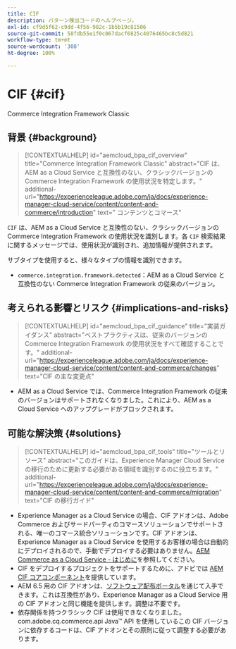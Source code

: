 ```yaml
---
title: CIF
description: パターン検出コードのヘルプページ。
exl-id: cf9d5f62-c9dd-4f56-982c-1b5b19c81506
source-git-commit: 58fdb55e1f0c067dacf6825c4076465bc8c5d821
workflow-type: tm+mt
source-wordcount: '308'
ht-degree: 100%

---
```


# CIF {#cif}

Commerce Integration Framework Classic

## 背景 {#background}

>[!CONTEXTUALHELP]
>id="aemcloud_bpa_cif_overview"
>title="Commerce Integration Framework Classic"
>abstract="CIF は、AEM as a Cloud Service と互換性のない、クラシックバージョンの Commerce Integration Framework の使用状況を特定します。"
>additional-url="https://experienceleague.adobe.com/ja/docs/experience-manager-cloud-service/content/content-and-commerce/introduction" text=" コンテンツとコマース"

`CIF` は、AEM as a Cloud Service と互換性のない、クラシックバージョンの Commerce Integration Framework の使用状況を識別します。各 `CIF` 検索結果に関するメッセージでは、使用状況が識別され、追加情報が提供されます。

サブタイプを使用すると、様々なタイプの情報を識別できます。

* `commerce.integration.framework.detected`：AEM as a Cloud Service と互換性のない Commerce Integration Framework の従来のバージョン。


## 考えられる影響とリスク {#implications-and-risks}

>[!CONTEXTUALHELP]
>id="aemcloud_bpa_cif_guidance"
>title="実装ガイダンス"
>abstract="ベストプラクティスは、従来のバージョンの Commerce Integration Framework の使用状況をすべて確認することです。"
>additional-url="https://experienceleague.adobe.com/ja/docs/experience-manager-cloud-service/content/content-and-commerce/changes" text="CIF の主な変更点"

* AEM as a Cloud Service では、Commerce Integration Framework の従来のバージョンはサポートされなくなりました。これにより、AEM as a Cloud Service へのアップグレードがブロックされます。

## 可能な解決策 {#solutions}

>[!CONTEXTUALHELP]
>id="aemcloud_bpa_cif_tools"
>title="ツールとリソース"
>abstract="このガイドは、Experience Manager Cloud Service の移行のために更新する必要がある領域を識別するのに役立ちます。"
>additional-url="https://experienceleague.adobe.com/ja/docs/experience-manager-cloud-service/content/content-and-commerce/migration" text="CIF の移行ガイド"

* Experience Manager as a Cloud Service の場合、CIF アドオンは、Adobe Commerce およびサードパーティのコマースソリューションでサポートされる、唯一のコマース統合ソリューションです。CIF アドオンは、Experience Manager as a Cloud Service を使用するお客様の場合は自動的にデプロイされるので、手動でデプロイする必要はありません。[AEM Commerce as a Cloud Service - はじめに](https://experienceleague.adobe.com/ja/docs/experience-manager-cloud-service/content/content-and-commerce/storefront/getting-started)を参照してください。
* CIF をデプロイするプロジェクトをサポートするために、アドビでは [AEM CIF コアコンポーネント](https://github.com/adobe/aem-core-cif-components)を提供しています。
* AEM 6.5 用の CIF アドオンは、[ソフトウェア配布ポータル](https://experience.adobe.com/#/downloads/content/software-distribution/en/aem.html)を通じて入手できます。これは互換性があり、Experience Manager as a Cloud Service 用の CIF アドオンと同じ機能を提供します。調整は不要です。
* 依存関係を持つクラシック CIF は使用できなくなりました。com.adobe.cq.commerce.api Java™ API を使用しているこの CIF バージョンに依存するコードは、CIF アドオンとその原則に従って調整する必要があります。
